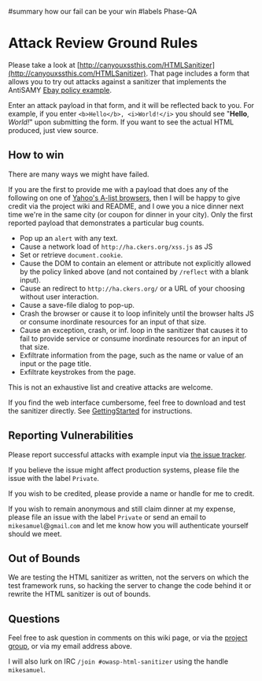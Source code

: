 #summary how our fail can be your win
#labels Phase-QA

# Attack Review Ground Rules 

Please take a look at [http://canyouxssthis.com/HTMLSanitizer](http://canyouxssthis.com/HTMLSanitizer).  That page includes a form that allows you to try out attacks against a sanitizer that implements the AntiSAMY [Ebay policy example](http://code.google.com/p/owasp-java-html-sanitizer/source/browse/trunk/src/main/org/owasp/html/examples/EbayPolicyExample.java).

Enter an attack payload in that form, and it will be reflected back to you.  For example, if you enter `<b>Hello</b>, <i>World!</i>` you should see "**Hello**, _World!_" upon submitting the form.  If you want to see the actual HTML produced, just view source.

## How to win 
There are many ways we might have failed.

If you are the first to provide me with a payload that does any of the following on one of [Yahoo's A-list browsers](http://yuilibrary.com/yui/docs/tutorials/gbs/), then I will be happy to give credit via the project wiki and README, and I owe you a nice dinner next time we're in the same city (or coupon for dinner in your city).  Only the first reported payload that demonstrates a particular bug counts.

  * Pop up an `alert` with any text.
  * Cause a network load of `http://ha.ckers.org/xss.js` as JS
  * Set or retrieve `document.cookie`.
  * Cause the DOM to contain an element or attribute not explicitly allowed by the policy linked above (and not contained by `/reflect` with a blank input).
  * Cause an redirect to `http://ha.ckers.org/` or a URL of your choosing without user interaction.
  * Cause a save-file dialog to pop-up.
  * Crash the browser or cause it to loop infinitely until the browser halts JS or consume inordinate resources for an input of that size.
  * Cause an exception, crash, or inf. loop in the sanitizer that causes it to fail to provide service or consume inordinate resources for an input of that size.
  * Exfiltrate information from the page, such as the name or value of an input or the page title.
  * Exfiltrate keystrokes from the page.

This is not an exhaustive list and creative attacks are welcome.

If you find the web interface cumbersome, feel free to download and test the sanitizer directly.  See [GettingStarted](GettingStarted) for instructions.

## Reporting Vulnerabilities 
Please report successful attacks with example input via [the issue tracker](http://code.google.com/p/owasp-java-html-sanitizer/issues/entry).

If you believe the issue might affect production systems, please file the issue with the label `Private`.

If you wish to be credited, please provide a name or handle for me to credit.

If you wish to remain anonymous and still claim dinner at my expense, please file an issue with the label `Private` or send an email to `mikesamuel`@`gmail`.`com` and let me know how you will authenticate yourself should we meet.

## Out of Bounds 
We are testing the HTML sanitizer as written, not the servers on which the test framework runs, so hacking the server to change the code behind it or rewrite the HTML sanitizer is out of bounds.

## Questions 
Feel free to ask question in comments on this wiki page, or via the [project group](http://groups.google.com/group/owasp-java-html-sanitizer-support), or via my email address above.

I will also lurk on IRC `/join #owasp-html-sanitizer` using the handle `mikesamuel`.
